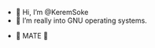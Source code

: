 - 👋 Hi, I’m @KeremSoke
- 👀 I’m really into GNU operating systems.
<!--- - 💞️ I’m looking to collaborate on ... --->
- 🧉 MATE 💞️

<!---
KeremSoke/KeremSoke is a ✨ special ✨ repository because its `README.md` (this file) appears on your GitHub profile.
You can click the Preview link to take a look at your changes.
--->
